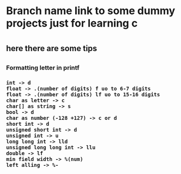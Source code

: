 <h1>Branch name link to some dummy projects just for learning c<h1> 

<h2>here there are some tips<h2>

<h3>Formatting letter in printf<h3>

    int -> d
    float -> .(number of digits) f uo to 6-7 digits
    float -> .(number of digits) lf uo to 15-16 digits
    char as letter -> c
    char[] as string -> s
    bool -> d
    char as number (-128 +127) -> c or d
    short int -> d
    unsigned short int -> d
    unsigned int -> u
    long long int -> lld
    unsigned long long int -> llu
    double -> lf
    min field width -> %(num)
    left alling -> %-

